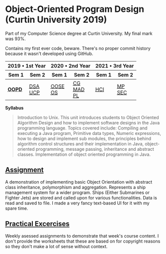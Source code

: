 # Object-Oriented Program Design (Curtin University 2019)

Part of my Computer Science degree at Curtin University. My final mark was 93%.

Contains my first ever code, beware.
There's no proper commit history because it wasn't developed using GitHub.

<table>
  <thead>
    <tr>
      <th colspan="2">2019 • 1st Year</th>
      <th colspan="2">2020 • 2nd Year</th>
      <th colspan="2">2021 • 3rd Year</th>
    </tr>
    <tr>
      <th>Sem 1</th>
      <th>Sem 2</th>
      <th>Sem 1</th>
      <th>Sem 2</th>
      <th>Sem 1</th>
      <th>Sem 2</th>
    </tr>
  </thead>
  <tbody>
    <tr>
      <td rowspan="3">
        <abbr title="Object Oriented Program Design"><b>OOPD</b></abbr>
      </td>
      <td rowspan="3">
        <a href="https://github.com/Alecadabra/DSA" target="_blank" rel="noopener noreferrer">
          <abbr title="Data Structures and Algorithms">DSA</abbr></a>
        <br>
        <a href="https://github.com/Alecadabra/UCP" target="_blank" rel="noopener noreferrer">
          <abbr title="Unix and C Programming">UCP</abbr></a>
      </td>
      <td rowspan="3">
        <a href="https://github.com/Alecadabra/OOSE" target="_blank" rel="noopener noreferrer">
          <abbr title="Object Oriented Software Engineering">OOSE</abbr></a></a>
        <br>
        <a href="https://github.com/Alecadabra/OS" target="_blank" rel="noopener noreferrer">
          <abbr title="Operating Systems">OS</abbr></a></a>
      </td>
      <td rowspan="3">
        <a href="https://github.com/Alecadabra/CG" target="_blank" rel="noopener noreferrer">
          <abbr title="Computer Graphics">CG</abbr></a></a>
        <br>
        <a href="https://github.com/Alecadabra/MAD" target="_blank" rel="noopener noreferrer">
          <abbr title="Mobile Application Development">MAD</abbr></a></a>
        <br>
        <a href="https://github.com/Alecadabra/PL" target="_blank" rel="noopener noreferrer">
          <abbr title="Programming Languages">PL</abbr></a></a>
      </td>
      <td rowspan="3">
        <a href="https://github.com/Alecadabra/HCI" target="_blank" rel="noopener noreferrer">
          <abbr title="Machine Perception">HCI</abbr></a></a></td>
      <td rowspan="3">
        <a href="https://github.com/Alecadabra/MP" target="_blank" rel="noopener noreferrer">
          <abbr title="Machine Perception">MP</abbr></a></a>
        <br>
        <a href="https://github.com/Alecadabra/SEC" target="_blank" rel="noopener noreferrer">
          <abbr title="Software Engineering Concepts">SEC</abbr></a></a>
      </td>
    </tr>
    <tr>
    </tr>
    <tr>
    </tr>
  </tbody>
</table>

**Syllabus**

> Introduction to Unix. This unit introduces students to Object Oriented Algorithm Design and how to implement software designs in the Java programming language. Topics covered include: Compiling and executing a Java program, Primitive data types, Numeric expressions, how to design and implement sub modules, the principles behind algorithm control structures and their implementation in Java, object-oriented programming, message passing, inheritance and abstract classes. Implementation of object oriented programming in Java.

## [Assignment](Assignment)

A demonstration of implementing basic Object Orientation with abstract class inheritance, polymorphism and aggregation. Represents a ship management system for a wider program. Ships (Either Submarines or Fighter Jets) are stored and called upon for various functionalities. Data is read and saved to file. I made a very fancy text-based UI for it with my spare time.

## [Practical Excercises](Practical%20Excercises)

Weekly asessed assignments to demonstrate that week's course content. I don't provide the worksheets that these are based on for copyright reasons so they don't make a lot of sense without context.
